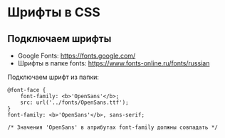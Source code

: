 # Шрифты в CSS

## Подключаем шрифты
* Google Fonts: https://fonts.google.com/
* Шрифты в папке fonts: https://www.fonts-online.ru/fonts/russian

Подключаем шрифт из папки:

    @font-face {
        font-family: <b>'OpenSans'</b>;
        src: url('../fonts/OpenSans.ttf');
    }
    font-family: <b>'OpenSans'</b>, sans-serif;
    
    /* Значения 'OpenSans' в атрибутах font-family должны совпадать */
